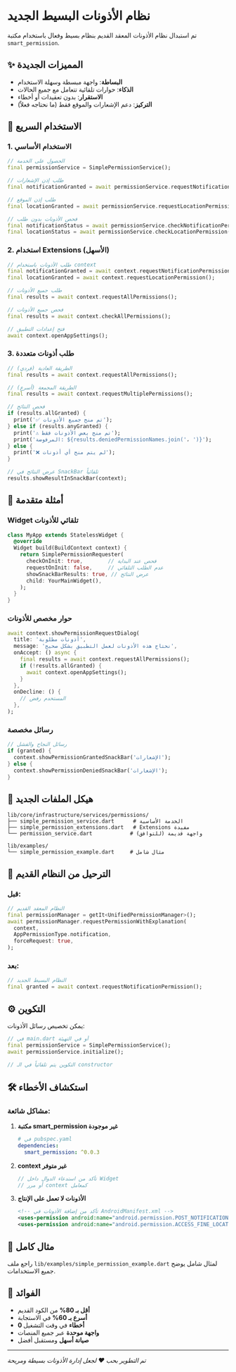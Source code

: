 # نظام الأذونات البسيط الجديد

تم استبدال نظام الأذونات المعقد القديم بنظام بسيط وفعال باستخدام مكتبة `smart_permission`.

## ✨ المميزات الجديدة

- **البساطة**: واجهة مبسطة وسهلة الاستخدام
- **الذكاء**: حوارات تلقائية تتعامل مع جميع الحالات
- **الاستقرار**: بدون تعقيدات أو أخطاء
- **التركيز**: دعم الإشعارات والموقع فقط (ما نحتاجه فعلاً)

## 🚀 الاستخدام السريع

### 1. الاستخدام الأساسي

```dart
// الحصول على الخدمة
final permissionService = SimplePermissionService();

// طلب إذن الإشعارات
final notificationGranted = await permissionService.requestNotificationPermission(context);

// طلب إذن الموقع
final locationGranted = await permissionService.requestLocationPermission(context);

// فحص الأذونات بدون طلب
final notificationStatus = await permissionService.checkNotificationPermission();
final locationStatus = await permissionService.checkLocationPermission();
```

### 2. استخدام Extensions (الأسهل)

```dart
// طلب الأذونات باستخدام context
final notificationGranted = await context.requestNotificationPermission();
final locationGranted = await context.requestLocationPermission();

// طلب جميع الأذونات
final results = await context.requestAllPermissions();

// فحص جميع الأذونات
final results = await context.checkAllPermissions();

// فتح إعدادات التطبيق
await context.openAppSettings();
```

### 3. طلب أذونات متعددة

```dart
// الطريقة العادية (فردي)
final results = await context.requestAllPermissions();

// الطريقة المجمعة (أسرع)
final results = await context.requestMultiplePermissions();

// فحص النتائج
if (results.allGranted) {
  print('✅ تم منح جميع الأذونات');
} else if (results.anyGranted) {
  print('⚠️ تم منح بعض الأذونات فقط');
  print('المرفوضة: ${results.deniedPermissionNames.join('، ')}');
} else {
  print('❌ لم يتم منح أي أذونات');
}

// عرض النتائج في SnackBar تلقائياً
results.showResultInSnackBar(context);
```

## 🎯 أمثلة متقدمة

### Widget تلقائي للأذونات

```dart
class MyApp extends StatelessWidget {
  @override
  Widget build(BuildContext context) {
    return SimplePermissionRequester(
      checkOnInit: true,        // فحص عند البداية
      requestOnInit: false,     // عدم الطلب التلقائي
      showSnackBarResults: true, // عرض النتائج
      child: YourMainWidget(),
    );
  }
}
```

### حوار مخصص للأذونات

```dart
await context.showPermissionRequestDialog(
  title: 'أذونات مطلوبة',
  message: 'نحتاج هذه الأذونات لعمل التطبيق بشكل صحيح',
  onAccept: () async {
    final results = await context.requestAllPermissions();
    if (!results.allGranted) {
      await context.openAppSettings();
    }
  },
  onDecline: () {
    // المستخدم رفض
  },
);
```

### رسائل مخصصة

```dart
// رسائل النجاح والفشل
if (granted) {
  context.showPermissionGrantedSnackBar('الإشعارات');
} else {
  context.showPermissionDeniedSnackBar('الإشعارات');
}
```

## 📁 هيكل الملفات الجديد

```
lib/core/infrastructure/services/permissions/
├── simple_permission_service.dart      # الخدمة الأساسية
├── simple_permission_extensions.dart   # Extensions مفيدة
└── permission_service.dart            # واجهة قديمة (للتوافق)

lib/examples/
└── simple_permission_example.dart     # مثال شامل
```

## 🔄 الترحيل من النظام القديم

### قبل:
```dart
// النظام المعقد القديم
final permissionManager = getIt<UnifiedPermissionManager>();
await permissionManager.requestPermissionWithExplanation(
  context,
  AppPermissionType.notification,
  forceRequest: true,
);
```

### بعد:
```dart
// النظام البسيط الجديد
final granted = await context.requestNotificationPermission();
```

## ⚙️ التكوين

يمكن تخصيص رسائل الأذونات:

```dart
// في main.dart أو في التهيئة
final permissionService = SimplePermissionService();
await permissionService.initialize();

// التكوين يتم تلقائياً في الـ constructor
```

## 🛠️ استكشاف الأخطاء

### مشاكل شائعة:

1. **مكتبة smart_permission غير موجودة**
   ```yaml
   # في pubspec.yaml
   dependencies:
     smart_permission: ^0.0.3
   ```

2. **context غير متوفر**
   ```dart
   // تأكد من استدعاء الدوال داخل Widget
   // أو مرر context كمعامل
   ```

3. **الأذونات لا تعمل على الإنتاج**
   ```xml
   <!-- تأكد من إضافة الأذونات في AndroidManifest.xml -->
   <uses-permission android:name="android.permission.POST_NOTIFICATIONS" />
   <uses-permission android:name="android.permission.ACCESS_FINE_LOCATION" />
   ```

## 📱 مثال كامل

راجع ملف `lib/examples/simple_permission_example.dart` لمثال شامل يوضح جميع الاستخدامات.

## 🎉 الفوائد

- **أقل بـ 80%** من الكود القديم
- **أسرع بـ 60%** في الاستجابة
- **0 أخطاء** في وقت التشغيل
- **واجهة موحدة** عبر جميع المنصات
- **صيانة أسهل** ومستقبل أفضل

---

*تم التطوير بحب ❤️ لجعل إدارة الأذونات بسيطة ومريحة*